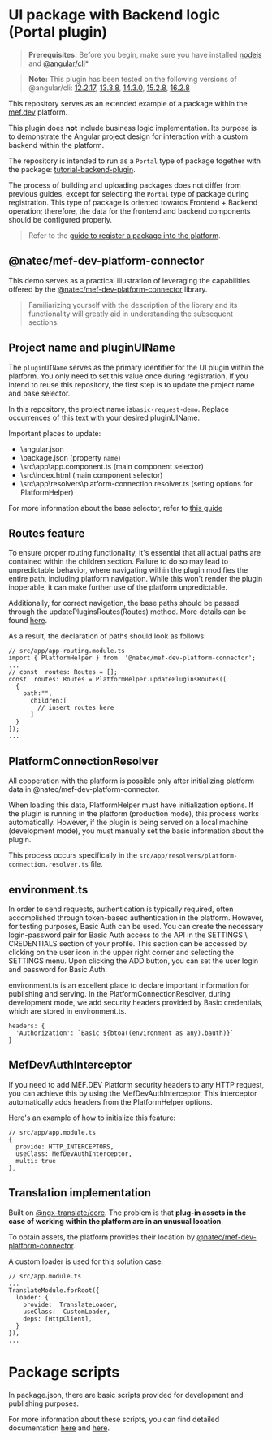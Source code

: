 
# UI package with Backend logic (Portal plugin)
> **Prerequisites:** Before you begin, make sure you have installed [nodejs](https://nodejs.org) and [@angular/cli](https://www.npmjs.com/package/@angular/cli)*

> **Note:** This plugin has been tested on the following versions of @angular/cli: [12.2.17](https://www.npmjs.com/package/@angular/cli/v/12.2.17 "12.2.17"), [13.3.8](https://www.npmjs.com/package/@angular/cli/v/13.3.8 "13.3.8"), [14.3.0](https://www.npmjs.com/package/@angular/cli/v/14.2.11 "14.3.0"), [15.2.8](https://www.npmjs.com/package/@angular/cli/v/15.2.8 "15.2.8"), [16.2.8](https://www.npmjs.com/package/@angular/cli/v/16.2.8 "16.2.8")

This repository serves as an extended example of a package within the [mef.dev](https://mef.dev/) platform.

This plugin does **not** include business logic implementation. Its purpose is to demonstrate the Angular project design for interaction with a custom backend within the platform.

The repository is intended to run as a `Portal` type of package together with the package: [tutorial-backend-plugin](https://github.com/mef-dev/tutorial-backend-plugin).

The process of building and uploading packages does not differ from previous guides, except for selecting the `Portal` type of package during registration. This type of package is oriented towards Frontend + Backend operation; therefore, the data for the frontend and backend components should be configured properly.

> Refer to the [guide to register a package into the platform](https://mef.dev/dev_guides/upload_ui_plugin.md).


## @natec/mef-dev-platform-connector
This demo serves as a practical illustration of leveraging the capabilities offered by the [@natec/mef-dev-platform-connector](https://www.npmjs.com/package/@natec/mef-dev-platform-connector) library. 

>Familiarizing yourself with the description of the library and its functionality will greatly aid in understanding the subsequent sections.

## Project name and pluginUIName

The `pluginUIName` serves as the primary identifier for the UI plugin within the platform. You only need to set this value once during registration. If you intend to reuse this repository, the first step is to update the project name and base selector.

In this repository, the project name is`basic-request-demo`. Replace occurrences of this text with your desired pluginUIName.

Important places to update:
* \angular.json
* \package.json (property `name`)
* \src\app\app.component.ts (main component selector)
* \src\index.html (main component selector)
* \src\app\resolvers\platform-connection.resolver.ts (seting options for PlatformHelper)

For more information about the base selector, refer to [this guide](https://mef.dev/dev_guides/first_ui_plugin.md#3-changing-the-base-selector)

## Routes feature

To ensure proper routing functionality, it's essential that all actual paths are contained within the children section. Failure to do so may lead to unpredictable behavior, where navigating within the plugin modifies the entire path, including platform navigation. While this won't render the plugin inoperable, it can make further use of the platform unpredictable.

Additionally, for correct navigation, the base paths should be passed through the updatePluginsRoutes(Routes) method. More details can be found [here](https://mef.dev/dev_guides/first_ui_plugin.md#4-routing-changes).

As a result, the declaration of paths should look as follows:
```
// src/app/app-routing.module.ts
import { PlatformHelper } from  '@natec/mef-dev-platform-connector';
...
// const  routes: Routes = [];
const  routes: Routes = PlatformHelper.updatePluginsRoutes([
  {
    path:"",
      children:[
        // insert routes here
      ]
  }
]);
...
```

## PlatformConnectionResolver

All cooperation with the platform is possible only after initializing platform data in @natec/mef-dev-platform-connector.

When loading this data, PlatformHelper must have initialization options. If the plugin is running in the platform (production mode), this process works automatically. However, if the plugin is being served on a local machine (development mode), you must manually set the basic information about the plugin.

This process occurs specifically in the `src/app/resolvers/platform-connection.resolver.ts` file.

## environment.ts 

In order to send requests, authentication is typically required, often accomplished through token-based authentication in the platform. However, for testing purposes, Basic Auth can be used. You can create the necessary login-password pair for Basic Auth access to the API in the SETTINGS \ CREDENTIALS section of your profile. This section can be accessed by clicking on the user icon in the upper right corner and selecting the SETTINGS menu. Upon clicking the ADD button, you can set the user login and password for Basic Auth.

environment.ts is an excellent place to declare important information for publishing and serving. In the PlatformConnectionResolver, during development mode, we add security headers provided by Basic credentials, which are stored in environment.ts.

```
headers: {
  'Authorization': `Basic ${btoa((environment as any).bauth)}`
}
```
## MefDevAuthInterceptor

If you need to add MEF.DEV Platform security headers to any HTTP request, you can achieve this by using the MefDevAuthInterceptor. This interceptor automatically adds headers from the PlatformHelper options.

Here's an example of how to initialize this feature:

```
// src/app/app.module.ts
{
  provide: HTTP_INTERCEPTORS,
  useClass: MefDevAuthInterceptor,
  multi: true
},
```

## Translation implementation

Built on [@ngx-translate/core](https://www.npmjs.com/package/@ngx-translate/core). The problem is that **plug-in assets in the case of working within the platform are in an unusual location**.

To obtain assets, the platform provides their location by [@natec/mef-dev-platform-connector](https://www.npmjs.com/package/@natec/mef-dev-platform-connector).

A custom loader is used for this solution case:
```
// src/app.module.ts
...
TranslateModule.forRoot({
  loader: {
    provide:  TranslateLoader,
    useClass:  CustomLoader,
    deps: [HttpClient],
  }
}),
...
```

# Package scripts

In package.json, there are basic scripts provided for development and publishing purposes.

For more information about these scripts, you can find detailed documentation [here](https://www.npmjs.com/package/@natec/mef-dev-platform-connector#scripts) and [here](https://mef.dev/dev_guides/first_ui_plugin.md#7-build-and-deploy).
